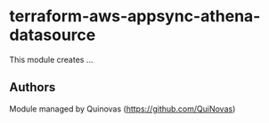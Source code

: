 # terraform-aws-appsync-athena-datasource

This module creates ...

## Authors

Module managed by Quinovas (https://github.com/QuiNovas)
